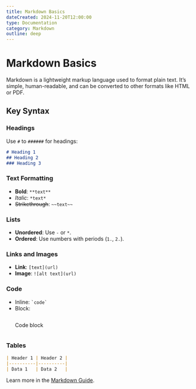 ```yaml
---
title: Markdown Basics
dateCreated: 2024-11-20T12:00:00
type: Documentation
category: Markdown
outline: deep
---
```


# Markdown Basics

Markdown is a lightweight markup language used to format plain text. It’s simple, human-readable, and can be converted to other formats like HTML or PDF.

## Key Syntax
### Headings
Use `#` to `######` for headings:
```markdown
# Heading 1
## Heading 2
### Heading 3
```

### Text Formatting
- **Bold**: `**text**`
- *Italic*: `*text*`
- ~~Strikethrough~~: `~~text~~`

### Lists
- **Unordered**: Use `-` or `*`.
- **Ordered**: Use numbers with periods (`1.`, `2.`).

### Links and Images
- **Link**: `[text](url)`
- **Image**: `![alt text](url)`

### Code
- Inline: `` `code` ``
- Block:
    ```markdown
    ```
    Code block
    ```
    ```

### Tables
```markdown
| Header 1 | Header 2 |
|----------|----------|
| Data 1   | Data 2   |
```

Learn more in the [Markdown Guide](https://markdownguide.org/).
